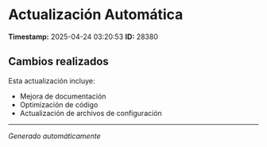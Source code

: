 # Actualización Automática

**Timestamp:** 2025-04-24 03:20:53
**ID:** 28380

## Cambios realizados

Esta actualización incluye:
- Mejora de documentación
- Optimización de código
- Actualización de archivos de configuración

---
*Generado automáticamente*
